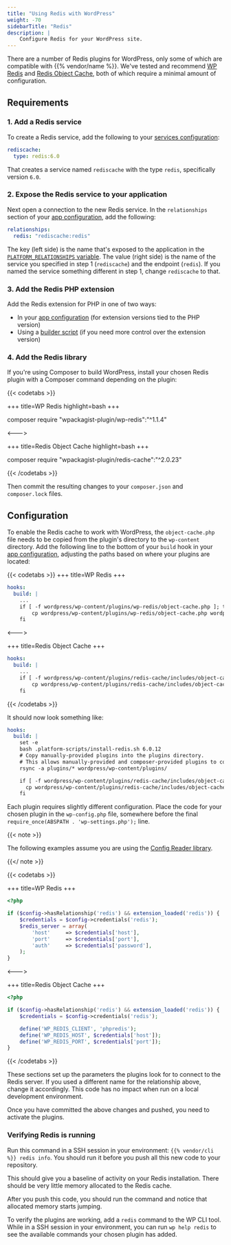 ```yaml
---
title: "Using Redis with WordPress"
weight: -70
sidebarTitle: "Redis"
description: |
    Configure Redis for your WordPress site.
---
```


There are a number of Redis plugins for WordPress, only some of which are compatible with {{% vendor/name %}}.
We've tested and recommend [WP Redis](https://wordpress.org/plugins/wp-redis/)
and [Redis Object Cache](https://wordpress.org/plugins/redis-cache/),
both of which require a minimal amount of configuration.

## Requirements

### 1. Add a Redis service

To create a Redis service, add the following to your [services configuration](/add-services/_index.md):

```yaml {configFile="services"}
rediscache:
  type: redis:6.0
```

That creates a service named `rediscache` with the type `redis`, specifically version `6.0`.

### 2. Expose the Redis service to your application

Next open a connection to the new Redis service.
In the `relationships` section of your [app configuration](/create-apps/_index.md),
add the following:

```yaml {configFile="app"}
relationships:
  redis: "rediscache:redis"
```

The key (left side) is the name that's exposed to the application in the [`PLATFORM_RELATIONSHIPS` variable](/development/variables/use-variables.md#use-provided-variables).
The value (right side) is the name of the service you specified in step 1 (`rediscache`) and the endpoint (`redis`).
If you named the service something different in step 1, change `rediscache` to that.

### 3. Add the Redis PHP extension

Add the Redis extension for PHP in one of two ways:

* In your [app configuration](/create-apps/app-reference/single-runtime-image.md#extensions) (for extension versions tied to the PHP version)
* Using a [builder script](/languages/php/redis.md) (if you need more control over the extension version)

### 4. Add the Redis library

If you're using Composer to build WordPress,
install your chosen Redis plugin with a Composer command depending on the plugin:

{{< codetabs >}}

+++
title=WP Redis
highlight=bash
+++

composer require "wpackagist-plugin/wp-redis":"^1.1.4"

<--->

+++
title=Redis Object Cache
highlight=bash
+++

composer require "wpackagist-plugin/redis-cache":"^2.0.23"

{{< /codetabs >}}

Then commit the resulting changes to your `composer.json` and `composer.lock` files.

## Configuration

To enable the Redis cache to work with WordPress,
the `object-cache.php` file needs to be copied from the plugin's directory to the `wp-content` directory.
Add the following line to the bottom of your `build` hook in your [app configuration](/create-apps/app-reference/single-runtime-image.md#hooks),
adjusting the paths based on where your plugins are located:

{{< codetabs >}}
+++
title=WP Redis
+++

```yaml {configFile="app"}
hooks:
  build: |
    ...
    if [ -f wordpress/wp-content/plugins/wp-redis/object-cache.php ]; then
        cp wordpress/wp-content/plugins/wp-redis/object-cache.php wordpress/wp-content/object-cache.php
    fi
```

<--->

+++
title=Redis Object Cache
+++

```yaml {configFile="app"}
hooks:
  build: |
    ...
    if [ -f wordpress/wp-content/plugins/redis-cache/includes/object-cache.php ]; then
        cp wordpress/wp-content/plugins/redis-cache/includes/object-cache.php wordpress/wp-content/object-cache.php
    fi
```

{{< /codetabs >}}

It should now look something like:

```yaml {configFile="app"}
hooks:
  build: |
    set -e
    bash .platform-scripts/install-redis.sh 6.0.12
    # Copy manually-provided plugins into the plugins directory.
    # This allows manually-provided and composer-provided plugins to coexist.
    rsync -a plugins/* wordpress/wp-content/plugins/

    if [ -f wordpress/wp-content/plugins/redis-cache/includes/object-cache.php ]; then
      cp wordpress/wp-content/plugins/redis-cache/includes/object-cache.php wordpress/wp-content/object-cache.php
    fi
```

Each plugin requires slightly different configuration.
Place the code for your chosen plugin in the `wp-config.php` file,
somewhere before the final `require_once(ABSPATH . 'wp-settings.php');` line.

{{< note >}}

The following examples assume you are using the [Config Reader library](/development/variables/use-variables.md#access-variables-in-your-app).

{{</ note >}}

{{< codetabs >}}

+++
title=WP Redis
+++

```php {location="wp-config.php"}
<?php

if ($config->hasRelationship('redis') && extension_loaded('redis')) {
    $credentials = $config->credentials('redis');
    $redis_server = array(
        'host'     => $credentials['host'],
        'port'     => $credentials['port'],
        'auth'     => $credentials['password'],
    );
}
```

<--->

+++
title=Redis Object Cache
+++

```php {location="wp-config.php"}
<?php

if ($config->hasRelationship('redis') && extension_loaded('redis')) {
    $credentials = $config->credentials('redis');

    define('WP_REDIS_CLIENT', 'phpredis');
    define('WP_REDIS_HOST', $credentials['host']);
    define('WP_REDIS_PORT', $credentials['port']);
}
```

{{< /codetabs >}}

These sections set up the parameters the plugins look for to connect to the Redis server.
If you used a different name for the relationship above, change it accordingly.
This code has no impact when run on a local development environment.

Once you have committed the above changes and pushed, you need to activate the plugins.

### Verifying Redis is running

Run this command in a SSH session in your environment: `{{% vendor/cli %}} redis info`.
You should run it before you push all this new code to your repository.

This should give you a baseline of activity on your Redis installation.
There should be very little memory allocated to the Redis cache.

After you push this code, you should run the command and notice that allocated memory starts jumping.

To verify the plugins are working, add a `redis` command to the WP CLI tool.
While in a SSH session in your environment,
you can run `wp help redis` to see the available commands your chosen plugin has added.
